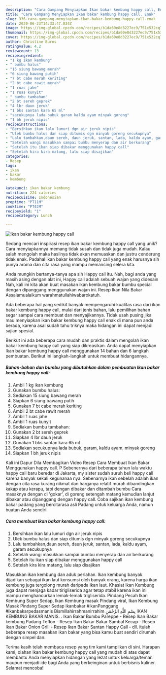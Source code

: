 ```yaml
---
description: "Cara Gampang Menyiapkan Ikan bakar kembung happy call, Enak"
title: "Cara Gampang Menyiapkan Ikan bakar kembung happy call, Enak"
slug: 336-cara-gampang-menyiapkan-ikan-bakar-kembung-happy-call-enak
date: 2020-06-23T14:33:47.834Z
image: https://img-global.cpcdn.com/recipes/b1da60e8d3227ec9/751x532cq70/ikan-bakar-kembung-happy-call-foto-resep-utama.jpg
thumbnail: https://img-global.cpcdn.com/recipes/b1da60e8d3227ec9/751x532cq70/ikan-bakar-kembung-happy-call-foto-resep-utama.jpg
cover: https://img-global.cpcdn.com/recipes/b1da60e8d3227ec9/751x532cq70/ikan-bakar-kembung-happy-call-foto-resep-utama.jpg
author: Christine Burns
ratingvalue: 4.2
reviewcount: 13
recipeingredient:
- "1 kg ikan kembung"
- " bumbu halus"
- "15 siung bawang merah"
- "6 siung bawang putih"
- "7 bt cabe merah keriting"
- "2 bt cabe rawit merah"
- "1 ruas jahe"
- "1 ruas kunyit"
- " bumbu tambahan"
- "2 bt sereh geprek"
- "4 lbr daun jeruk"
- "1 bks santan kara 65 ml"
- "secukupnya lada bubuk garam kaldu ayam minyak goreng"
- "1 bh jeruk nipis"
recipeinstructions:
- "Bersihkan ikan lalu lumuri dgn air jeruk nipis"
- "Ulek bumbu halus dan siap ditumis dgn minyak goreng secukupnya"
- "Lalu tambahkan,daun sereh, daun jeruk, santan, lada, kaldu ayam, garam secukupnya"
- "Setelah wangi masukkan sampai bumbu menyerap dan air berkurang"
- "Setelah itu ikan siap dibakar menggunakan happy call"
- "Setelah kira kira matang, lalu siap disajikan"
categories:
- Resep
tags:
- ikan
- bakar
- kembung

katakunci: ikan bakar kembung 
nutrition: 224 calories
recipecuisine: Indonesian
preptime: "PT11M"
cooktime: "PT42M"
recipeyield: "1"
recipecategory: Lunch

---
```



![Ikan bakar kembung happy call](https://img-global.cpcdn.com/recipes/b1da60e8d3227ec9/751x532cq70/ikan-bakar-kembung-happy-call-foto-resep-utama.jpg)

Sedang mencari inspirasi resep ikan bakar kembung happy call yang unik? Cara menyiapkannya memang tidak susah dan tidak juga mudah. Kalau salah mengolah maka hasilnya tidak akan memuaskan dan justru cenderung tidak enak. Padahal ikan bakar kembung happy call yang enak harusnya sih punya aroma dan cita rasa yang mampu memancing selera kita.

Anda mungkin bertanya-tanya apa sih Happy call itu. Nah, bagi anda yang masih asing dengan alat ini, Happy call adalah sebuah wajan yang didesain Nah, kali ini kita akan buat masakan ikan kembung bakar bumbu special dengan dipanggang menggunakan wajan ini. Resep Ikan Nila Bakar Assalamualaikum warahmatullahiwabarokatuh.

Ada beberapa hal yang sedikit banyak mempengaruhi kualitas rasa dari ikan bakar kembung happy call, mulai dari jenis bahan, lalu pemilihan bahan segar sampai cara membuat dan menyajikannya. Tidak usah pusing jika mau menyiapkan ikan bakar kembung happy call enak di mana pun anda berada, karena asal sudah tahu triknya maka hidangan ini dapat menjadi sajian spesial.


Berikut ini ada beberapa cara mudah dan praktis dalam mengolah ikan bakar kembung happy call yang siap dikreasikan. Anda dapat menyiapkan Ikan bakar kembung happy call menggunakan 14 bahan dan 6 langkah pembuatan. Berikut ini langkah-langkah untuk membuat hidangannya.

<!--inarticleads1-->

##### Bahan-bahan dan bumbu yang dibutuhkan dalam pembuatan Ikan bakar kembung happy call:

1. Ambil 1 kg ikan kembung
1. Gunakan  bumbu halus:
1. Sediakan 15 siung bawang merah
1. Siapkan 6 siung bawang putih
1. Gunakan 7 bt cabe merah keriting
1. Ambil 2 bt cabe rawit merah
1. Ambil 1 ruas jahe
1. Ambil 1 ruas kunyit
1. Sediakan  bumbu tambahan:
1. Gunakan 2 bt sereh geprek
1. Siapkan 4 lbr daun jeruk
1. Gunakan 1 bks santan kara 65 ml
1. Sediakan secukupnya lada bubuk, garam, kaldu ayam, minyak goreng
1. Siapkan 1 bh jeruk nipis


Kali ini Dapur Dila Membagikan Video Resep Cara Membuat Ikan Bakar Menggunakan happy call. P Sebenernya dari beberapa tahun lalu waktu happy call baru beredar di Jakarta, my sister sudah suruh beli happy call karena banyak sekali kegunanaa nya. Sebenarnya ikan sebelah adalah ikan dengan cita rasa kurang nikmat dan harganya relatif murah dibandingkan kakap atau kerapu, tapi dengan dibakar dan ditambah bumbu Cara masaknya dengan di &#39;gokar&#39;, di goreng setengah matang kemudian lanjut dibakar atau dipanggang dengan happy call. Coba sajikan ikan kembung bakar padang yang bercitarasa asli Padang untuk keluarga Anda, namun buatan Anda sendiri. 

<!--inarticleads2-->

##### Cara membuat Ikan bakar kembung happy call:

1. Bersihkan ikan lalu lumuri dgn air jeruk nipis
1. Ulek bumbu halus dan siap ditumis dgn minyak goreng secukupnya
1. Lalu tambahkan,daun sereh, daun jeruk, santan, lada, kaldu ayam, garam secukupnya
1. Setelah wangi masukkan sampai bumbu menyerap dan air berkurang
1. Setelah itu ikan siap dibakar menggunakan happy call
1. Setelah kira kira matang, lalu siap disajikan


Masukkan ikan kembung dan aduk perlahan. Ikan kembung banyak dijadikan sebagai ikan laut konsumsi oleh banyak orang, karena harga ikan kembung juga tergolong murah daripada ikan laut. Khasiat Ikan Kembung juga dapat menjaga kadar tirigliserida agar tetap stabil karena ikan ini mampu menghancurkan lemak-lemak trigliserida. Pindang Pecah Ikan Kembung Super Sedap, Ikan Kembung masak Pindang viral, Ikan Kembung Masak Pindang Super Sedap ikanbakar #ikanPanggang #ikanbakarpedasmanis Bismillahirrahmanirrahim بِسْمِ اللَّهِ الرَّحْمَنِ IKAN KEMBUNG BAKAR MANIS. . Ikan Bakar Bumbu Pareppe - Resep Ikan Bakar kembung Padang Teflon - Resep Ikan Bakar Bakar Sambal Kecap - Resep Ikan Bakar Onion Grill - Resep Ikan Bakar Santan Happy Call - dll. itulah beberapa resep masakan ikan bakar yang bisa kamu buat sendiri dirumah dengan simpel dan. 

Terima kasih telah membaca resep yang tim kami tampilkan di sini. Harapan kami, olahan Ikan bakar kembung happy call yang mudah di atas dapat membantu Anda menyiapkan hidangan yang lezat untuk keluarga/teman maupun menjadi ide bagi Anda yang berkeinginan untuk berbisnis kuliner. Selamat mencoba!
